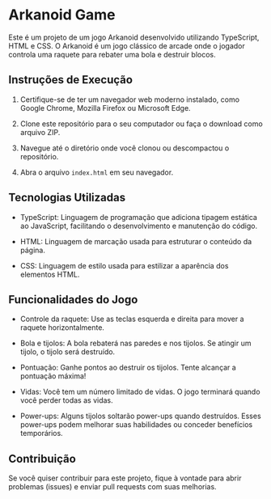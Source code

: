 # Arkanoid Game

Este é um projeto de um jogo Arkanoid desenvolvido utilizando TypeScript, HTML e CSS. O Arkanoid é um jogo clássico de arcade onde o jogador controla uma raquete para rebater uma bola e destruir blocos.

## Instruções de Execução

1. Certifique-se de ter um navegador web moderno instalado, como Google Chrome, Mozilla Firefox ou Microsoft Edge.

2. Clone este repositório para o seu computador ou faça o download como arquivo ZIP.

3. Navegue até o diretório onde você clonou ou descompactou o repositório.

4. Abra o arquivo `index.html` em seu navegador.

## Tecnologias Utilizadas

- TypeScript: Linguagem de programação que adiciona tipagem estática ao JavaScript, facilitando o desenvolvimento e manutenção do código.

- HTML: Linguagem de marcação usada para estruturar o conteúdo da página.

- CSS: Linguagem de estilo usada para estilizar a aparência dos elementos HTML.

## Funcionalidades do Jogo

- Controle da raquete: Use as teclas esquerda e direita para mover a raquete horizontalmente.

- Bola e tijolos: A bola rebaterá nas paredes e nos tijolos. Se atingir um tijolo, o tijolo será destruído.

- Pontuação: Ganhe pontos ao destruir os tijolos. Tente alcançar a pontuação máxima!

- Vidas: Você tem um número limitado de vidas. O jogo terminará quando você perder todas as vidas.

- Power-ups: Alguns tijolos soltarão power-ups quando destruídos. Esses power-ups podem melhorar suas habilidades ou conceder benefícios temporários.

## Contribuição

Se você quiser contribuir para este projeto, fique à vontade para abrir problemas (issues) e enviar pull requests com suas melhorias.
